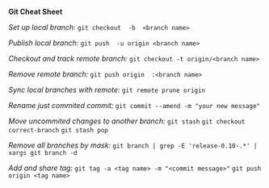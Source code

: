 **Git Cheat Sheet**

*Set up local branch:*
`git checkout  -b  <branch name>`

*Publish local branch:*
`git push  -u origin <branch name>`

*Checkout and track remote branch:*
`git checkout -t origin/<branch name>`

*Remove remote branch:*
`git push origin  :<branch name>`

*Sync local branches with remote:*
`git remote prune origin`

*Rename just commited commit:*
`git commit --amend -m "your new message"`

*Move uncommited changes to another branch:*
`git stash`
`git checkout correct-branch`
`git stash pop`

*Remove all branches by mask:*
`git branch | grep -E 'release-0.10-.*' | xargs git branch -d`

*Add and share tag:*
`git tag -a <tag name> -m "<commit message>"`
`git push origin <tag name>`